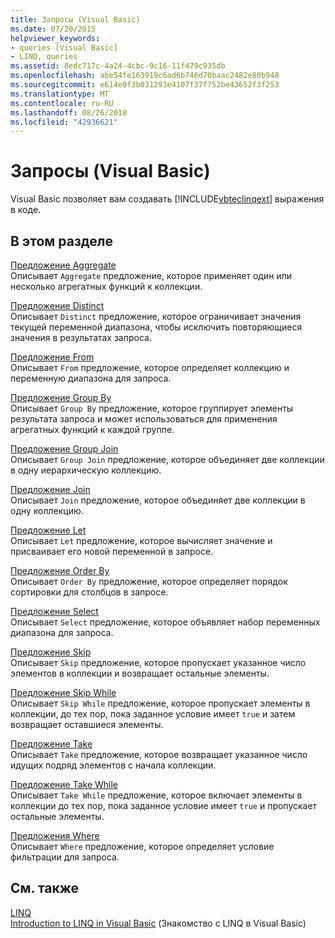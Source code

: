 ```yaml
---
title: Запросы (Visual Basic)
ms.date: 07/20/2015
helpviewer_keywords:
- queries [Visual Basic]
- LINQ, queries
ms.assetid: 8edc717c-4a24-4cbc-9c16-11f479c935db
ms.openlocfilehash: abe54fe163919c6ad6b746d70baac2482e80b948
ms.sourcegitcommit: e614e0f3b031293e4107f37f752be43652f3f253
ms.translationtype: MT
ms.contentlocale: ru-RU
ms.lasthandoff: 08/26/2018
ms.locfileid: "42936621"
---
```

# <a name="queries-visual-basic"></a>Запросы (Visual Basic)
Visual Basic позволяет вам создавать [!INCLUDE[vbteclinqext](~/includes/vbteclinqext-md.md)] выражения в коде.  
  
## <a name="in-this-section"></a>В этом разделе  
 [Предложение Aggregate](../../../visual-basic/language-reference/queries/aggregate-clause.md)  
 Описывает `Aggregate` предложение, которое применяет один или несколько агрегатных функций к коллекции.  
  
 [Предложение Distinct](../../../visual-basic/language-reference/queries/distinct-clause.md)  
 Описывает `Distinct` предложение, которое ограничивает значения текущей переменной диапазона, чтобы исключить повторяющиеся значения в результатах запроса.  
  
 [Предложение From](../../../visual-basic/language-reference/queries/from-clause.md)  
 Описывает `From` предложение, которое определяет коллекцию и переменную диапазона для запроса.  
  
 [Предложение Group By](../../../visual-basic/language-reference/queries/group-by-clause.md)  
 Описывает `Group By` предложение, которое группирует элементы результата запроса и может использоваться для применения агрегатных функций к каждой группе.  
  
 [Предложение Group Join](../../../visual-basic/language-reference/queries/group-join-clause.md)  
 Описывает `Group Join` предложение, которое объединяет две коллекции в одну иерархическую коллекцию.  
  
 [Предложение Join](../../../visual-basic/language-reference/queries/join-clause.md)  
 Описывает `Join` предложение, которое объединяет две коллекции в одну коллекцию.  
  
 [Предложение Let](../../../visual-basic/language-reference/queries/let-clause.md)  
 Описывает `Let` предложение, которое вычисляет значение и присваивает его новой переменной в запросе.  
  
 [Предложение Order By](../../../visual-basic/language-reference/queries/order-by-clause.md)  
 Описывает `Order By` предложение, которое определяет порядок сортировки для столбцов в запросе.  
  
 [Предложение Select](../../../visual-basic/language-reference/queries/select-clause.md)  
 Описывает `Select` предложение, которое объявляет набор переменных диапазона для запроса.  
  
 [Предложение Skip](../../../visual-basic/language-reference/queries/skip-clause.md)  
 Описывает `Skip` предложение, которое пропускает указанное число элементов в коллекции и возвращает остальные элементы.  
  
 [Предложение Skip While](../../../visual-basic/language-reference/queries/skip-while-clause.md)  
 Описывает `Skip While` предложение, которое пропускает элементы в коллекции, до тех пор, пока заданное условие имеет `true` и затем возвращает оставшиеся элементы.  
  
 [Предложение Take](../../../visual-basic/language-reference/queries/take-clause.md)  
 Описывает `Take` предложение, которое возвращает указанное число идущих подряд элементов с начала коллекции.  
  
 [Предложение Take While](../../../visual-basic/language-reference/queries/take-while-clause.md)  
 Описывает `Take While` предложение, которое включает элементы в коллекции до тех пор, пока заданное условие имеет `true` и пропускает остальные элементы.  
  
 [Предложения Where](../../../visual-basic/language-reference/queries/where-clause.md)  
 Описывает `Where` предложение, которое определяет условие фильтрации для запроса.  
  
## <a name="see-also"></a>См. также  
 [LINQ](../../../visual-basic/programming-guide/language-features/linq/index.md)  
 [Introduction to LINQ in Visual Basic](../../../visual-basic/programming-guide/language-features/linq/introduction-to-linq.md) (Знакомство с LINQ в Visual Basic)
